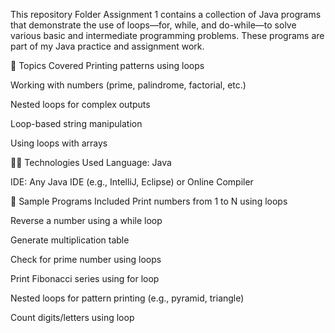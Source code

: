 This repository Folder Assignment 1 contains a collection of Java programs that demonstrate the use of loops—for, while, and do-while—to solve various basic and intermediate programming problems. These programs are part of my Java practice and assignment work.

📂 Topics Covered
Printing patterns using loops

Working with numbers (prime, palindrome, factorial, etc.)

Nested loops for complex outputs

Loop-based string manipulation

Using loops with arrays

🧑‍💻 Technologies Used
Language: Java

IDE: Any Java IDE (e.g., IntelliJ, Eclipse) or Online Compiler

📌 Sample Programs Included
Print numbers from 1 to N using loops

Reverse a number using a while loop

Generate multiplication table

Check for prime number using loops

Print Fibonacci series using for loop

Nested loops for pattern printing (e.g., pyramid, triangle)

Count digits/letters using loop



